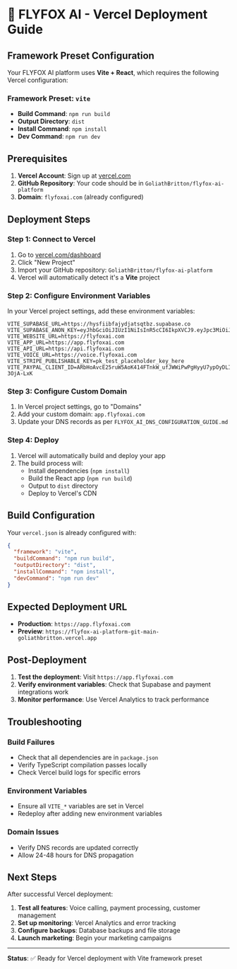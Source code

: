 # 🚀 FLYFOX AI - Vercel Deployment Guide

## **Framework Preset Configuration**

Your FLYFOX AI platform uses **Vite + React**, which requires the following Vercel configuration:

### **Framework Preset: `vite`**
- **Build Command**: `npm run build`
- **Output Directory**: `dist`
- **Install Command**: `npm install`
- **Dev Command**: `npm run dev`

## **Prerequisites**

1. **Vercel Account**: Sign up at [vercel.com](https://vercel.com)
2. **GitHub Repository**: Your code should be in `GoliathBritton/flyfox-ai-platform`
3. **Domain**: `flyfoxai.com` (already configured)

## **Deployment Steps**

### **Step 1: Connect to Vercel**

1. Go to [vercel.com/dashboard](https://vercel.com/dashboard)
2. Click "New Project"
3. Import your GitHub repository: `GoliathBritton/flyfox-ai-platform`
4. Vercel will automatically detect it's a **Vite** project

### **Step 2: Configure Environment Variables**

In your Vercel project settings, add these environment variables:

```
VITE_SUPABASE_URL=https://hysfiibfajydjatsqtbz.supabase.co
VITE_SUPABASE_ANON_KEY=eyJhbGciOiJIUzI1NiIsInR5cCI6IkpXVCJ9.eyJpc3MiOiJzdXBhYmFzZSIsInJlZiI6Imh5c2ZpaWJmYWp5ZGphdHNxdGJ6Iiwicm9sZSI6ImFub24iLCJpYXQiOjE3NTQ0NjQzNjMsImV4cCI6MjA3MDA0MDM2M30.7bwhYLgCkHSlQXc14NuCpOY6y4jd8MjMc8zOIqynGjE
VITE_WEBSITE_URL=https://flyfoxai.com
VITE_APP_URL=https://app.flyfoxai.com
VITE_API_URL=https://api.flyfoxai.com
VITE_VOICE_URL=https://voice.flyfoxai.com
VITE_STRIPE_PUBLISHABLE_KEY=pk_test_placeholder_key_here
VITE_PAYPAL_CLIENT_ID=ARbHoAvcE25ruW5AoK414FTnkW_ufJWWiPwPgHyyU7ypOyDLIRKvNpoaEOGyV4j8U6Wxvtk-3OjA-LxK
```

### **Step 3: Configure Custom Domain**

1. In Vercel project settings, go to "Domains"
2. Add your custom domain: `app.flyfoxai.com`
3. Update your DNS records as per `FLYFOX_AI_DNS_CONFIGURATION_GUIDE.md`

### **Step 4: Deploy**

1. Vercel will automatically build and deploy your app
2. The build process will:
   - Install dependencies (`npm install`)
   - Build the React app (`npm run build`)
   - Output to `dist` directory
   - Deploy to Vercel's CDN

## **Build Configuration**

Your `vercel.json` is already configured with:

```json
{
  "framework": "vite",
  "buildCommand": "npm run build",
  "outputDirectory": "dist",
  "installCommand": "npm install",
  "devCommand": "npm run dev"
}
```

## **Expected Deployment URL**

- **Production**: `https://app.flyfoxai.com`
- **Preview**: `https://flyfox-ai-platform-git-main-goliathbritton.vercel.app`

## **Post-Deployment**

1. **Test the deployment**: Visit `https://app.flyfoxai.com`
2. **Verify environment variables**: Check that Supabase and payment integrations work
3. **Monitor performance**: Use Vercel Analytics to track performance

## **Troubleshooting**

### **Build Failures**
- Check that all dependencies are in `package.json`
- Verify TypeScript compilation passes locally
- Check Vercel build logs for specific errors

### **Environment Variables**
- Ensure all `VITE_*` variables are set in Vercel
- Redeploy after adding new environment variables

### **Domain Issues**
- Verify DNS records are updated correctly
- Allow 24-48 hours for DNS propagation

## **Next Steps**

After successful Vercel deployment:

1. **Test all features**: Voice calling, payment processing, customer management
2. **Set up monitoring**: Vercel Analytics and error tracking
3. **Configure backups**: Database backups and file storage
4. **Launch marketing**: Begin your marketing campaigns

---

**Status**: ✅ Ready for Vercel deployment with Vite framework preset
